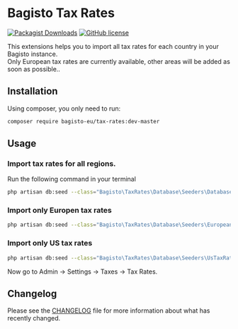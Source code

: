 # Bagisto Tax Rates
[![Packagist Downloads](https://img.shields.io/packagist/dt/bagisto-eu/tax-rates)](https://packagist.org/packages/bagisto-eu/tax-rates)
[![GitHub license](https://img.shields.io/github/license/bagisto-europe/tax-rates)](https://github.com/bagisto-europe/tax-rates/blob/master/LICENSE)

This extensions helps you to import all tax rates for each country in your Bagisto instance.  
Only European tax rates are currently available, other areas will be added as soon as possible..

## Installation

Using composer, you only need to run:
```sh
composer require bagisto-eu/tax-rates:dev-master
```

## Usage

### Import tax rates for all regions.
Run the following command in your terminal
```sh
php artisan db:seed --class="Bagisto\TaxRates\Database\Seeders\DatabaseSeeder"
```

### Import only Europen tax rates
```sh
php artisan db:seed --class="Bagisto\TaxRates\Database\Seeders\EuropeanTaxRatesSeeder"
```

### Import only US tax rates
```sh
php artisan db:seed --class="Bagisto\TaxRates\Database\Seeders\UsTaxRatesSeeder"
```

Now go to Admin -> Settings -> Taxes -> Tax Rates.

## Changelog
Please see the [CHANGELOG](CHANGELOG.md) file for more information about what has recently changed.